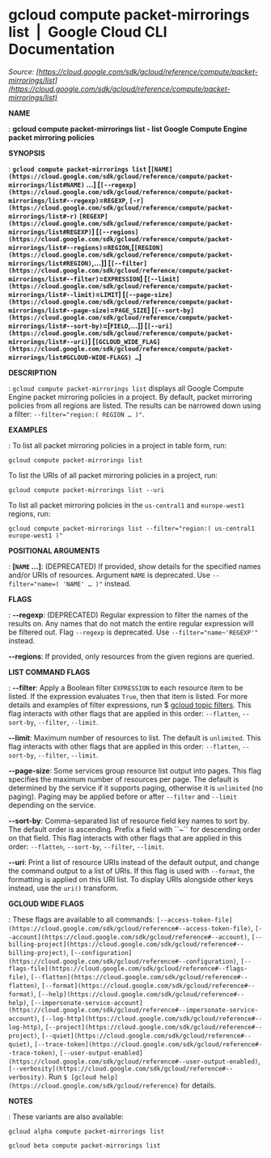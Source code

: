 # gcloud compute packet-mirrorings list  |  Google Cloud CLI Documentation

*Source: [https://cloud.google.com/sdk/gcloud/reference/compute/packet-mirrorings/list](https://cloud.google.com/sdk/gcloud/reference/compute/packet-mirrorings/list)*

**NAME**

: **gcloud compute packet-mirrorings list - list Google Compute Engine packet mirroring policies**

**SYNOPSIS**

: **`gcloud compute packet-mirrorings list` [`[NAME](https://cloud.google.com/sdk/gcloud/reference/compute/packet-mirrorings/list#NAME)` …] [`[--regexp](https://cloud.google.com/sdk/gcloud/reference/compute/packet-mirrorings/list#--regexp)`=`REGEXP`, `[-r](https://cloud.google.com/sdk/gcloud/reference/compute/packet-mirrorings/list#-r)` `[REGEXP](https://cloud.google.com/sdk/gcloud/reference/compute/packet-mirrorings/list#REGEXP)`] [`[--regions](https://cloud.google.com/sdk/gcloud/reference/compute/packet-mirrorings/list#--regions)`=`REGION`,[`[REGION](https://cloud.google.com/sdk/gcloud/reference/compute/packet-mirrorings/list#REGION)`,…]] [`[--filter](https://cloud.google.com/sdk/gcloud/reference/compute/packet-mirrorings/list#--filter)`=`EXPRESSION`] [`[--limit](https://cloud.google.com/sdk/gcloud/reference/compute/packet-mirrorings/list#--limit)`=`LIMIT`] [`[--page-size](https://cloud.google.com/sdk/gcloud/reference/compute/packet-mirrorings/list#--page-size)`=`PAGE_SIZE`] [`[--sort-by](https://cloud.google.com/sdk/gcloud/reference/compute/packet-mirrorings/list#--sort-by)`=[`FIELD`,…]] [`[--uri](https://cloud.google.com/sdk/gcloud/reference/compute/packet-mirrorings/list#--uri)`] [`[GCLOUD_WIDE_FLAG](https://cloud.google.com/sdk/gcloud/reference/compute/packet-mirrorings/list#GCLOUD-WIDE-FLAGS) …`]**

**DESCRIPTION**

: `gcloud compute packet-mirrorings list` displays all Google Compute
Engine packet mirroring policies in a project.
By default, packet mirroring policies from all regions are listed. The results
can be narrowed down using a filter: `--filter="region:( REGION …
)"`.

**EXAMPLES**

: To list all packet mirroring policies in a project in table form, run:

```
gcloud compute packet-mirrorings list
```

To list the URIs of all packet mirroring policies in a project, run:

```
gcloud compute packet-mirrorings list --uri
```

To list all packet mirroring policies in the
``us-central1`` and
``europe-west1`` regions, run:

```
gcloud compute packet-mirrorings list --filter="region:( us-central1 europe-west1 )"
```

**POSITIONAL ARGUMENTS**

: **[`NAME` …]**:
(DEPRECATED) If provided, show details for the specified names and/or URIs of
resources.
Argument `NAME` is deprecated. Use `--filter="name=( 'NAME'
… )"` instead.

**FLAGS**

: **--regexp**:
(DEPRECATED) Regular expression to filter the names of the results on. Any names
that do not match the entire regular expression will be filtered out.
Flag `--regexp` is deprecated. Use
`--filter="name~'REGEXP'"` instead.

**--regions**:
If provided, only resources from the given regions are queried.

**LIST COMMAND FLAGS**

: **--filter**:
Apply a Boolean filter `EXPRESSION` to each resource item
to be listed. If the expression evaluates `True`, then that item is
listed. For more details and examples of filter expressions, run $ [gcloud topic filters](https://cloud.google.com/sdk/gcloud/reference/topic/filters). This flag
interacts with other flags that are applied in this order:
`--flatten`, `--sort-by`, `--filter`,
`--limit`.

**--limit**:
Maximum number of resources to list. The default is `unlimited`. This
flag interacts with other flags that are applied in this order:
`--flatten`, `--sort-by`, `--filter`,
`--limit`.

**--page-size**:
Some services group resource list output into pages. This flag specifies the
maximum number of resources per page. The default is determined by the service
if it supports paging, otherwise it is `unlimited` (no paging).
Paging may be applied before or after `--filter` and
`--limit` depending on the service.

**--sort-by**:
Comma-separated list of resource field key names to sort by. The default order
is ascending. Prefix a field with ``~´´ for descending order on that
field. This flag interacts with other flags that are applied in this order:
`--flatten`, `--sort-by`, `--filter`,
`--limit`.

**--uri**:
Print a list of resource URIs instead of the default output, and change the
command output to a list of URIs. If this flag is used with
`--format`, the formatting is applied on this URI list. To display
URIs alongside other keys instead, use the `uri()` transform.

**GCLOUD WIDE FLAGS**

: These flags are available to all commands: `[--access-token-file](https://cloud.google.com/sdk/gcloud/reference#--access-token-file)`,
`[--account](https://cloud.google.com/sdk/gcloud/reference#--account)`, `[--billing-project](https://cloud.google.com/sdk/gcloud/reference#--billing-project)`,
`[--configuration](https://cloud.google.com/sdk/gcloud/reference#--configuration)`,
`[--flags-file](https://cloud.google.com/sdk/gcloud/reference#--flags-file)`,
`[--flatten](https://cloud.google.com/sdk/gcloud/reference#--flatten)`, `[--format](https://cloud.google.com/sdk/gcloud/reference#--format)`, `[--help](https://cloud.google.com/sdk/gcloud/reference#--help)`, `[--impersonate-service-account](https://cloud.google.com/sdk/gcloud/reference#--impersonate-service-account)`,
`[--log-http](https://cloud.google.com/sdk/gcloud/reference#--log-http)`,
`[--project](https://cloud.google.com/sdk/gcloud/reference#--project)`, `[--quiet](https://cloud.google.com/sdk/gcloud/reference#--quiet)`, `[--trace-token](https://cloud.google.com/sdk/gcloud/reference#--trace-token)`, `[--user-output-enabled](https://cloud.google.com/sdk/gcloud/reference#--user-output-enabled)`,
`[--verbosity](https://cloud.google.com/sdk/gcloud/reference#--verbosity)`.
Run `$ [gcloud help](https://cloud.google.com/sdk/gcloud/reference)` for details.

**NOTES**

: These variants are also available:

```
gcloud alpha compute packet-mirrorings list
```

```
gcloud beta compute packet-mirrorings list
```